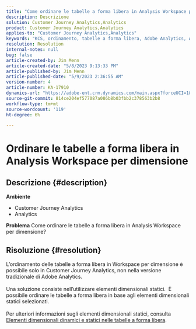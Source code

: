 ```yaml
---
title: "Come ordinare le tabelle a forma libera in Analysis Workspace per dimensione"
description: Descrizione
solution: Customer Journey Analytics,Analytics
product: Customer Journey Analytics,Analytics
applies-to: "Customer Journey Analytics,Analytics"
keywords: "KCS, ordinamento, tabelle a forma libera, Adobe Analytics, Adobe Analytics Workspace, dimensione, Come"
resolution: Resolution
internal-notes: null
bug: false
article-created-by: Jim Menn
article-created-date: "5/8/2023 9:13:33 PM"
article-published-by: Jim Menn
article-published-date: "5/9/2023 2:36:55 AM"
version-number: 4
article-number: KA-17910
dynamics-url: "https://adobe-ent.crm.dynamics.com/main.aspx?forceUCI=1&pagetype=entityrecord&etn=knowledgearticle&id=4dcc6a2a-e5ed-ed11-8849-6045bd006c82"
source-git-commit: 814ce204ef577087a086b8b03fbb2c378563b2b8
workflow-type: tm+mt
source-wordcount: '119'
ht-degree: 6%

---
```


# Ordinare le tabelle a forma libera in Analysis Workspace per dimensione

## Descrizione {#description}

<b>Ambiente</b>
- Customer Journey Analytics
- Analytics




<b>Problema</b>
Come ordinare le tabelle a forma libera in Analysis Workspace per dimensione?


## Risoluzione {#resolution}

L’ordinamento delle tabelle a forma libera in Workspace per dimensione è possibile solo in Customer Journey Analytics, non nella versione tradizionale di Adobe Analytics.<br> <br>Una soluzione consiste nell’utilizzare elementi dimensionali statici.  È possibile ordinare le tabelle a forma libera in base agli elementi dimensionali statici selezionati.<br> <br>Per ulteriori informazioni sugli elementi dimensionali statici, consulta [Elementi dimensionali dinamici e statici nelle tabelle a forma libera](https://experienceleague.adobe.com/docs/analytics/analyze/analysis-workspace/visualizations/freeform-table/column-row-settings/manual-vs-dynamic-rows.html?lang=en).